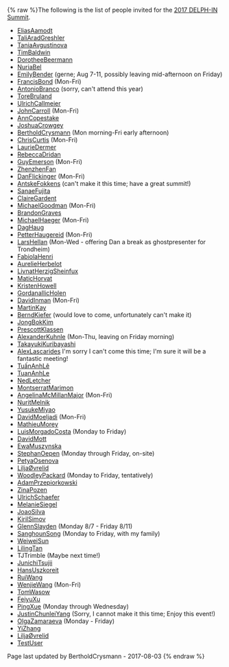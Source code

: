 {% raw %}The following is the list of people invited for the [2017 DELPH-IN
Summit](http://moin.delph-in.net/OsloTop).

- [EliasAamodt](/EliasAamodt)
- [TaliAradGreshler](https://blog.inductorsoftware.com/docsproto/tools/TaliAradGreshler)
- [TaniaAvgustinova](https://blog.inductorsoftware.com/docsproto/tools/TaniaAvgustinova)
- [TimBaldwin](https://blog.inductorsoftware.com/docsproto/tools/TimBaldwin)
- [DorotheeBeermann](/DorotheeBeermann)
- [NuriaBel](/NuriaBel)
- [EmilyBender](https://blog.inductorsoftware.com/docsproto/tools/EmilyBender) (gerne; Aug 7-11, possibly leaving
mid-afternoon on Friday)
- [FrancisBond](https://blog.inductorsoftware.com/docsproto/tools/FrancisBond) (Mon-Fri)
- [AntonioBranco](https://blog.inductorsoftware.com/docsproto/tools/AntonioBranco) (sorry, can't attend this year)
- [ToreBruland](/ToreBruland)
- [UlrichCallmeier](/UlrichCallmeier)
- [JohnCarroll](https://blog.inductorsoftware.com/docsproto/tools/JohnCarroll) (Mon-Fri)
- [AnnCopestake](https://blog.inductorsoftware.com/docsproto/tools/AnnCopestake)
- [JoshuaCrowgey](https://blog.inductorsoftware.com/docsproto/tools/JoshuaCrowgey)
- [BertholdCrysmann](https://blog.inductorsoftware.com/docsproto/tools/BertholdCrysmann) (Mon morning-Fri early
afternoon)
- [ChrisCurtis](https://blog.inductorsoftware.com/docsproto/tools/ChrisCurtis) (Mon-Fri)
- [LaurieDermer](/LaurieDermer)
- [RebeccaDridan](https://blog.inductorsoftware.com/docsproto/tools/RebeccaDridan)
- [GuyEmerson](https://blog.inductorsoftware.com/docsproto/tools/GuyEmerson) (Mon-Fri)
- [ZhenzhenFan](/ZhenzhenFan)
- [DanFlickinger](https://blog.inductorsoftware.com/docsproto/tools/DanFlickinger) (Mon-Fri)
- [AntskeFokkens](https://blog.inductorsoftware.com/docsproto/tools/AntskeFokkens) (can't make it this time; have a
great summit!)
- [SanaeFujita](/SanaeFujita)
- [ClaireGardent](/ClaireGardent)
- [MichaelGoodman](https://blog.inductorsoftware.com/docsproto/tools/MichaelGoodman) (Mon-Fri)
- [BrandonGraves](/BrandonGraves)
- [MichaelHaeger](/MichaelHaeger) (Mon-Fri)
- [DagHaug](/DagHaug)
- [PetterHaugereid](https://blog.inductorsoftware.com/docsproto/tools/PetterHaugereid) (Mon-Fri)
- [LarsHellan](/LarsHellan) (Mon-Wed - offering Dan a break as
ghostpresenter for Trondheim)
- [FabiolaHenri](/FabiolaHenri)
- [AurelieHerbelot](/AurelieHerbelot)
- [LivnatHerzigSheinfux](https://blog.inductorsoftware.com/docsproto/tools/LivnatHerzigSheinfux)
- [MaticHorvat](/MaticHorvat)
- [KristenHowell](/KristenHowell)
- [GordanaIlicHolen](/GordanaIlicHolen)
- [DavidInman](/DavidInman) (Mon-Fri)
- [MartinKay](/MartinKay)
- [BerndKiefer](https://blog.inductorsoftware.com/docsproto/tools/BerndKiefer) (would love to come, unfortunately can't
make it)
- [JongBokKim](https://blog.inductorsoftware.com/docsproto/tools/JongBokKim)
- [PrescottKlassen](/PrescottKlassen)
- [AlexanderKuhnle](/AlexanderKuhnle) (Mon-Thu, leaving on Friday
morning)
- [TakayukiKuribayashi](/TakayukiKuribayashi)
- [AlexLascarides](https://blog.inductorsoftware.com/docsproto/tools/AlexLascarides) I'm sorry I can't come this time;
I'm sure it will be a fantastic meeting!
- [TuấnAnhLê](/Tu%E1%BA%A5nAnhL%C3%AA)
- [TuanAnhLe](https://blog.inductorsoftware.com/docsproto/tools/TuanAnhLe)
- [NedLetcher](https://blog.inductorsoftware.com/docsproto/tools/NedLetcher)
- [MontserratMarimon](/MontserratMarimon)
- [AngelinaMcMillanMajor](/AngelinaMcMillanMajor) (Mon-Fri)
- [NuritMelnik](https://blog.inductorsoftware.com/docsproto/tools/NuritMelnik)
- [YusukeMiyao](/YusukeMiyao)
- [DavidMoeljadi](https://blog.inductorsoftware.com/docsproto/tools/DavidMoeljadi) (Mon-Fri)
- [MathieuMorey](/MathieuMorey)
- [LuisMorgadoCosta](https://blog.inductorsoftware.com/docsproto/tools/LuisMorgadoCosta) (Monday to Friday)
- [DavidMott](https://blog.inductorsoftware.com/docsproto/tools/DavidMott)
- [EwaMuszynska](/EwaMuszynska)
- [StephanOepen](https://blog.inductorsoftware.com/docsproto/tools/StephanOepen) (Monday through Friday, on-site)
- [PetyaOsenova](https://blog.inductorsoftware.com/docsproto/tools/PetyaOsenova)
- [LiljaØvrelid](/Lilja%C3%98vrelid)
- [WoodleyPackard](/WoodleyPackard) (Monday to Friday, tentatively)
- [AdamPrzepiorkowski](/AdamPrzepiorkowski)
- [ZinaPozen](ZinaPozen)
- [UlrichSchaefer](https://blog.inductorsoftware.com/docsproto/tools/UlrichSchaefer)
- [MelanieSiegel](/MelanieSiegel)
- [JoaoSilva](https://blog.inductorsoftware.com/docsproto/tools/JoaoSilva)
- [KirilSimov](/KirilSimov)
- [GlennSlayden](https://blog.inductorsoftware.com/docsproto/tools/GlennSlayden) (Monday 8/7 - Friday 8/11)
- [SanghounSong](https://blog.inductorsoftware.com/docsproto/tools/SanghounSong) (Monday to Friday, with my family)
- [WeiweiSun](WeiweiSun)
- [LilingTan](https://blog.inductorsoftware.com/docsproto/tools/LilingTan)
- TJTrimble (Maybe next time!)
- [JunichiTsujii](/JunichiTsujii)
- [HansUszkoreit](https://blog.inductorsoftware.com/docsproto/tools/HansUszkoreit)
- [RuiWang](/RuiWang)
- [WenjieWang](WenjieWang) (Mon-Fri)
- [TomWasow](/TomWasow)
- [FeiyuXu](FeiyuXu)
- [PingXue](/PingXue) (Monday through Wednesday)
- [JustinChunleiYang](https://blog.inductorsoftware.com/docsproto/tools/JustinChunleiYang) (Sorry, I cannot make it this
time; Enjoy this event!)
- [OlgaZamaraeva](https://blog.inductorsoftware.com/docsproto/tools/OlgaZamaraeva) (Monday - Friday)
- [YiZhang](https://blog.inductorsoftware.com/docsproto/tools/YiZhang)
- [LiljaØvrelid](/Lilja%C3%98vrelid)
- [TestUser](/TestUser)

Page last updated by BertholdCrysmann - 2017-08-03
{% endraw %}